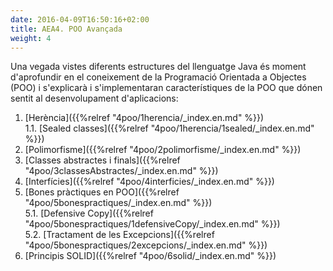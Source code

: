 ```yaml
---
date: 2016-04-09T16:50:16+02:00
title: AEA4. POO Avançada
weight: 4
---
```


Una vegada vistes diferents estructures del llenguatge Java és moment d'aprofundir en el coneixement de la Programació Orientada a Objectes (POO) i s'explicarà i s'implementaran característiques de la POO que dónen sentit al desenvolupament d'aplicacions:

1. [Herència]({{%relref "4poo/1herencia/_index.en.md" %}})<br>
   1.1. [Sealed classes]({{%relref "4poo/1herencia/1sealed/_index.en.md" %}})
2. [Polimorfisme]({{%relref "4poo/2polimorfisme/_index.en.md" %}})
3. [Classes abstractes i finals]({{%relref "4poo/3classesAbstractes/_index.en.md" %}})
4. [Interfícies]({{%relref "4poo/4interficies/_index.en.md" %}})
5. [Bones pràctiques en POO]({{%relref "4poo/5bonespractiques/_index.en.md" %}})<br>
   5.1. [Defensive Copy]({{%relref "4poo/5bonespractiques/1defensiveCopy/_index.en.md" %}})<br>
   5.2. [Tractament de les Excepcions]({{%relref "4poo/5bonespractiques/2excepcions/_index.en.md" %}})
6. [Principis SOLID]({{%relref "4poo/6solid/_index.en.md" %}})
